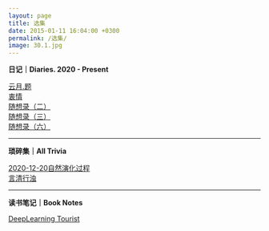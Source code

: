 ```yaml
---
layout: page
title: 选集
date: 2015-01-11 16:04:00 +0300
permalink: /选集/
image: 30.1.jpg
---
```

**日记｜Diaries.   2020 - Present**

[云月.题](https://www.banklz.cn/writing04/)   
[衷情](https://www.banklz.cn/writing07/)  
[随想录（二）](https://www.banklz.cn/writings02/)   
[随想录（三）](https://www.banklz.cn/Writing03/)    
[随想录（六）](https://www.banklz.cn/writing06/)   
****

**琐碎集｜All Trivia**

[2020-12-20自然演化过程](https://www.banklz.cn/writing05/)  
[言清行浊](https://www.banklz.cn/comment02/) 

****

**读书笔记｜Book Notes**

[DeepLearning Tourist](https://www.banklz.cn/experience01/)    


